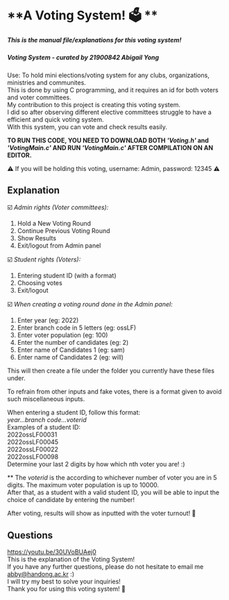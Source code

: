 # **A Voting System! 🗳️ **
##### This is the manual file/explanations for this voting system!
##### Voting System - curated by 21900842 Abigail Yong 

Use: To hold mini elections/voting system for any clubs, organizations, ministries and communites.\
This is done by using C programming, and it requires an id for both voters and voter committees. \
My contribution to this project is creating this voting system. \
I did so after observing different elective committees struggle to have a efficient and quick voting system. \
With this system, you can vote and check results easily.


**TO RUN THIS CODE, YOU NEED TO DOWNLOAD BOTH _'Voting.h'_ and _'VotingMain.c'_ AND RUN _'VotingMain.c'_ AFTER COMPILATION ON AN EDITOR.**

:warning:	If you will be holding this voting, username: Admin, password: 12345 :warning:	

## Explanation

☑️ _Admin rights (Voter committees):_
1. Hold a New Voting Round
2. Continue Previous Voting Round
3. Show Results
4. Exit/logout from Admin panel

☑️ _Student rights (Voters):_
1. Entering student ID (with a format)
2. Choosing votes
3. Exit/logout

☑️ _When creating a voting round done in the Admin panel:_
1. Enter year (eg: 2022)
2. Enter branch code in 5 letters (eg: ossLF)
3. Enter voter population (eg: 100)
4. Enter the number of candidates (eg: 2)
5. Enter name of Candidates 1 (eg: sam)
6. Enter name of Candidates 2 (eg: will)

This will then create a file under the folder you currently have these files under.

To refrain from other inputs and fake votes, there is a format given to avoid such miscellaneous inputs.

When entering a student ID, follow this format: \
_year...branch code...voterid_ \
Examples of a student ID: \
2022ossLF00031 \
2022ossLF00045 \
2022ossLF00022 \
2022ossLF00098 \
Determine your last 2 digits by how which nth voter you are! :)


** The _voterid_ is the according to whichever number of voter you are in 5 digits. The maximum voter population is up to 10000. \
After that, as a student with a valid student ID, you will be able to input the choice of candidate by entering the number!

After voting, results will show as inputted with the voter turnout! 🥇

## Questions 
https://youtu.be/30UVoBUAej0 \
This is the explanation of the Voting System! \
If you have any further questions, please do not hesitate to email me abby@handong.ac.kr :) \
I will try my best to solve your inquiries! \
Thank you for using this voting system! 🥰



